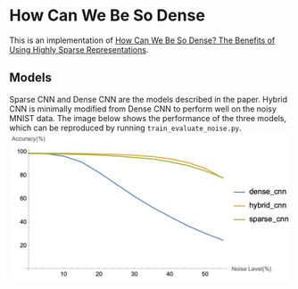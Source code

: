# How Can We Be So Dense
This is an implementation of [How Can We Be So Dense? The Benefits of Using Highly Sparse Representations](https://arxiv.org/abs/1903.11257).

## Models
Sparse CNN and Dense CNN are the models described in the paper. 
Hybrid CNN is minimally modified from Dense CNN to perform well on the noisy MNIST data.
The image below shows the performance of the three models, which can be reproduced by running `train_evaluate_noise.py`.
![](result.png)